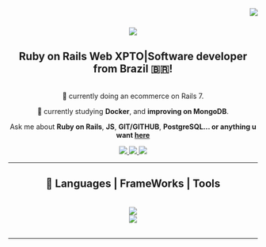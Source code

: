 <img align="right" src="https://visitor-badge.laobi.icu/badge?page_id=wasdevv.wasdevv" />

<h1 align="center">
  <a href="https://git.io/typing-svg">
    <img src="https://readme-typing-svg.herokuapp.com/?font=Righteous&size=35&center=true&vCenter=true&width=500&height=70&duration=4000&lines=Hello!+👋;+I'm+Washington+Pereira!;" />
  </a>
</h1>

<h2 align="center">Ruby on Rails Web XPTO|Software developer from Brazil 🇧🇷!</h2>

<br/>

<div align="center">
  💸 currently doing an ecommerce on Rails 7.
  
  🖤 currently studying **Docker**, and **improving on MongoDB**.

  Ask me about **Ruby on Rails**, **JS**, **GIT/GITHUB**, **PostgreSQL... or anything u want [here](https://github.com/wasdevv/wasdevv/issues)**
</div>

<div align="center">
  <a href="mailto:devvwashington@gmail.com">
    <img src="https://img.shields.io/badge/Gmail-333333?style=for-the-badge&logo=gmail&logoColor=red" target="_blank" />
  </a>
  <a href="https://www.linkedin.com/in/washington-cardoso-6a3558261/" target="_blank">
    <img src="https://img.shields.io/badge/LinkedIn-0077B5?style=for-the-badge&logoColor=white" target="_blank" />
  </a>
  <a href="https://rubyshop-hy0g.onrender.com">
    <img src="https://img.shields.io/badge/Portfolio-FF5722?style=for-the-badge&logoColor=white" target="_blank" />
  </a>
</div>

<hr/>

<h2 align="center">📡 Languages | FrameWorks | Tools </h2>
<br/>
<div align="center"
  <a href="https://skillicons.dev">
    <img src="https://skillicons.dev/icons?i=rails,ruby,js,docker,git,github"> <br/>
    <img src="https://skillicons.dev/icons?i=html,css,jquery,postgres,mongodb,aws" />
  </a>
</div>

<br/>
<hr/>
